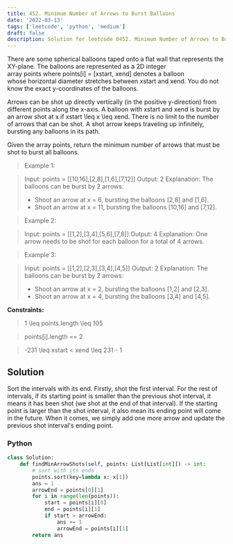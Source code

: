 ```yaml
---
title: 452. Minimum Number of Arrows to Burst Balloons
date: '2022-03-13'
tags: ['leetcode', 'python', 'medium']
draft: false
description: Solution for leetcode 0452. Minimum Number of Arrows to Burst Balloons
---
```


 
There are some spherical balloons taped onto a flat wall that represents the XY-plane. The balloons are represented as a 2D integer array points where points[i] = [xstart, xend] denotes a balloon whose horizontal diameter stretches between xstart and xend. You do not know the exact y-coordinates of the balloons.

Arrows can be shot up directly vertically (in the positive y-direction) from different points along the x-axis. A balloon with xstart and xend is burst by an arrow shot at x if xstart <TeX>\leq</TeX> x <TeX>\leq</TeX> xend. There is no limit to the number of arrows that can be shot. A shot arrow keeps traveling up infinitely, bursting any balloons in its path.

Given the array points, return the minimum number of arrows that must be shot to burst all balloons.

 > Example 1:

 > Input: points = [[10,16],[2,8],[1,6],[7,12]]
 > Output: 2
 > Explanation: The balloons can be burst by 2 arrows:
 > - Shoot an arrow at x = 6, bursting the balloons [2,8] and [1,6].
 > - Shoot an arrow at x = 11, bursting the balloons [10,16] and [7,12].

 > Example 2:

 > Input: points = [[1,2],[3,4],[5,6],[7,8]]
 > Output: 4
 > Explanation: One arrow needs to be shot for each balloon for a total of 4 arrows.

 > Example 3:

 > Input: points = [[1,2],[2,3],[3,4],[4,5]]
 > Output: 2
 > Explanation: The balloons can be burst by 2 arrows:
 > - Shoot an arrow at x = 2, bursting the balloons [1,2] and [2,3].
 > - Shoot an arrow at x = 4, bursting the balloons [3,4] and [4,5].

**Constraints:**

 > 1 <TeX>\leq</TeX> points.length <TeX>\leq</TeX> 105

 > points[i].length == 2

 > -231 <TeX>\leq</TeX> xstart < xend <TeX>\leq</TeX> 231 - 1


## Solution
Sort the intervals with its end. Firstly, shot the first interval. For the rest of intervals, if its starting point is smaller than the previous shot interval, it means it has been shot (we shot at the end of that interval). If the starting point is larger than the shot interval, it also mean its ending point will come in the future. When it comes, we simply add one more arrow and update the previous shot interval's ending point.


### Python
```python
class Solution:
    def findMinArrowShots(self, points: List[List[int]]) -> int:
        # sort with its ends
        points.sort(key=lambda x: x[1])
        ans = 1
        arrowEnd = points[0][1]
        for i in range(len(points)):
            start = points[i][0]
            end = points[i][1]
            if start > arrowEnd:
                ans += 1
                arrowEnd = points[i][1]
        return ans
```
